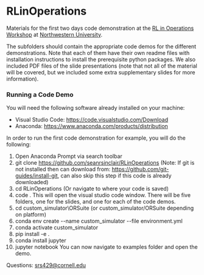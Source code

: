 # RLinOperations

Materials for the first two days code demonstration at the [RL in Operations Workshop](https://www.kellogg.northwestern.edu/news-events/conference/bootcamp-reinforcement-learning.aspx) at [Northwestern University](https://www.northwestern.edu/).

The subfolders should contain the appropriate code demos for the different demonstrations.  Note that each of them have their own readme files with installation instructions to install the prerequisite python packages.  We also included PDF files of the slide presentations (note that not all of the material will be covered, but we included some extra supplementary slides for more information).

### Running a Code Demo

You will need the following software already installed on your machine:
- Visual Studio Code: https://code.visualstudio.com/Download
- Anaconda: https://www.anaconda.com/products/distribution

In order to run the first code demonstration for example, you will do the following:

1. Open Anaconda Prompt via search toolbar
2. git clone https://github.com/seanrsinclair/RLinOperations
(Note: If git is not installed then can download from: https://github.com/git-guides/install-git, can also skip this step if this code is already downloaded)
3. cd RLinOperations
(Or navigate to where your code is saved)
4. code .
This will open the visual studio code window. There will be five folders, one for the slides, and one for each of the code demos.
5. cd custom_simulator\ORSuite (or custom_simulator/ORSuite depending on platform)
6. conda env create --name custom_simulator --file environment.yml
7. conda activate custom_simulator
8. pip install -e .
9. conda install jupyter
10. jupyter notebook
You can now navigate to examples folder and open the demo.





Questions: srs429@cornell.edu
